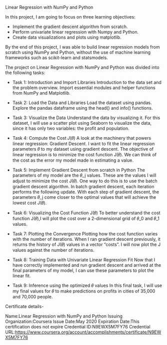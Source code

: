 Linear Regression with NumPy and Python

In this project, I am going to focus on three learning objectives:

- Implement the gradient descent algorithm from scratch.
- Perform univariate linear regression with Numpy and Python.
- Create data visualizations and plots using matplotlib.


By the end of this project, I was able to build linear regression models from scratch using NumPy and Python, without the use of machine learning frameworks such as scikit-learn and statsmodels.


The project on Linear Regression with NumPy and Python was divided into the following tasks:

- Task 1: Introduction and Import Libraries
        Introduction to the data set and the problem overview.
        Import essential modules and helper functions from NumPy and Matplotlib.

- Task 2: Load the Data and Libraries
        Load the dataset using pandas.
        Explore the pandas dataframe using the head() and info() functions.

- Task 3: Visualize the Data
        Understand the data by visualizing it.
        For this dataset, I will use a scatter plot using Seaborn to visualize the data, since it has only two variables: the         profit and population.
- Task 4: Compute the Cost 𝐽(𝜃)
        A look at the machinery that powers linear regression: Gradient Descent.
        I want to fit the linear regression parameters 𝜃 to my dataset using gradient descent.
        The objective of linear regression is to minimize the cost function J(𝜃).
        We can think of the cost as the error my model made in estimating a value.
- Task 5: Implement Gradient Descent from scratch in Python
        The parameters of my model are the 𝜃_j values.
        These are the values I will adjust to minimize the cost J(𝜃).
        One way to do this is to use the batch gradient descent algorithm.
        In batch gradient descent, each iteration performs the following update.
        With each step of gradient descent, the parameters 𝜃_j come closer to the optimal values that will achieve the lowest           cost J(𝜃).
- Task 6: Visualizing the Cost Function J(𝜃)
        To better understand the cost function J(𝜃),I will plot the cost over a 2-dimensional grid of 𝜃_0 and 𝜃_1 values.
- Task 7: Plotting the Convergence
        Plotting how the cost function varies with the number of iterations.
        When I ran gradient descent previously, it returns the history of J(𝜃) values in a vector “costs”.
        I will now plot the J values against the number of iterations.
- Task 8: Training Data with Univariate Linear Regression Fit
        Now that I have correctly implemented and run gradient descent and arrived at the final parameters of my model, I    can use these parameters to plot the linear fit.
- Task 9: Inference using the optimized 𝜃 values
In this final task, I will use my final values for 𝜃 to make predictions on profits in cities of 35,000 and 70,000 people.

Certificate details-

Name:Linear Regression with NumPy and Python
Issuing Organization:Coursera
Issue Date:May 2020
Expiration Date:This certification does not expire
Credential ID:N9EWX5M7FY76
Credential URL:https://www.coursera.org/account/accomplishments/certificate/N9EWX5M7FY76
